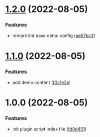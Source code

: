 # [1.2.0](https://github.com/JulianCataldo/remark-lint-frontmatter-schema/compare/v1.1.0...v1.2.0) (2022-08-05)


### Features

* remark lint base demo config ([ae67bc3](https://github.com/JulianCataldo/remark-lint-frontmatter-schema/commit/ae67bc3b8190949928cb6bb838db97d73f1b1eb1))

# [1.1.0](https://github.com/JulianCataldo/remark-lint-frontmatter-schema/compare/v1.0.0...v1.1.0) (2022-08-05)


### Features

* add demo content ([f0c1e2e](https://github.com/JulianCataldo/remark-lint-frontmatter-schema/commit/f0c1e2ec5a13ea1edd6134a5628262a035349b6a))

# 1.0.0 (2022-08-05)


### Features

* init plugin script index file ([fd0d451](https://github.com/JulianCataldo/remark-lint-frontmatter-schema/commit/fd0d4511a3e1cb37df4cbd5fe680f248ce71e72d))
